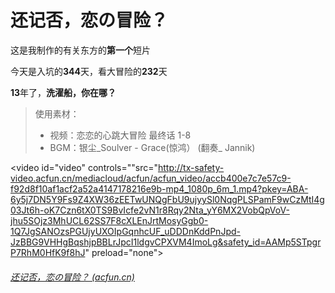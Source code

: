 # 还记否，恋の冒险？

这是我制作的有关东方的**第一个**短片

今天是入坑的**344**天，看大冒险的**232**天

**13**年了，**洗濯船，你在哪？**

> 使用素材：
>
> - 视频：恋恋的心跳大冒险 最终话 1-8
> - BGM：银尘_Soulver - Grace(惊鸿） (翻奏_ Jannik)

<video id="video" controls=""src="http://tx-safety-video.acfun.cn/mediacloud/acfun/acfun_video/accb400e7c7e57c9-f92d8f10af1acf2a52a4147178216e9b-mp4_1080p_6m_1.mp4?pkey=ABA-6y5j7DN5Y9Fs9Z4XW36zEETwUNQgFbU9ujyySl0NqgPLSPamF9wCzMtI4g03Jt6h-oK7Czn6tX0TS9BvIcfe2vN1r8Rqy2Nta_yY6MX2VobQpVoV-jhu5SOjz3MhUCL62SS7F8cXLEnJrtMosyGgb0-1Q7JgSANOzsPGUjyUXOIpGqnhcUF_uDDDnKddPnJpd-JzBBG9VHHgBqshjpBBLrJpcI1ldgvCPXVM4ImoLg&safety_id=AAMp5STpgrP7RhM0HfK9f8hJ" preload="none">

###### [还记否，恋の冒险？ (acfun.cn)](https://www.acfun.cn/v/ac37353896)